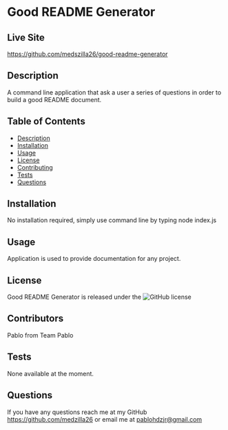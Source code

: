 # Good README Generator 

## Live Site
https://github.com/medszilla26/good-readme-generator

## Description
A command line application that ask a user a series of questions in order to build a good README document.

## Table of Contents
  - [Description](#description)
  - [Installation](#installation)
  - [Usage](#usage)
  - [License](#license)
  - [Contributing](#contributing)
  - [Tests](#tests)
  - [Questions](#questions)

## Installation
No installation required, simply use command line by typing node index.js

## Usage
Application is used to provide documentation for any project.

## License
Good README Generator is released under the ![GitHub license](https://img.shields.io/badge/license-MIT-blue.svg)

## Contributors
Pablo from Team Pablo

## Tests
None available at the moment.

## Questions
If you have any questions reach me at my GitHub https://github.com/medzilla26 or email me at pablohdzjr@gmail.com

